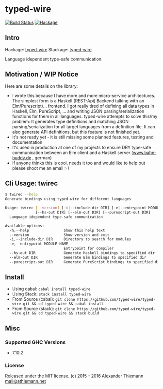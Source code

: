 typed-wire
=====

[![Build Status](https://travis-ci.org/typed-wire/typed-wire.svg)](https://travis-ci.org/typed-wire/typed-wire)
[![Hackage](https://img.shields.io/hackage/v/typed-wire.svg)](http://hackage.haskell.org/package/typed-wire)

## Intro

Hackage: [typed-wire](http://hackage.haskell.org/package/typed-wire)
Stackage: [typed-wire](https://www.stackage.org/package/typed-wire)

Language idependent type-safe communication

## Motivation / WIP Notice

Here are some details on the library:

* I wrote this because I have more and more micro-service architectures. The simplest form is a Haskell (REST-Api) Backend talking with an Elm/Purescript/... frontend. I got really tired of defining all data types in Haskell, Elm, PureScript, ... and writing JSON parsing/serialization functions for them in all languages. typed-wire attempts to solve this/my problem: It generates type definitions and matching JSON parsing/serialization for all target languages from a definition file. It can also generate API definitions, but this feature is not finished yet.
* It's not ready yet - it is still missing some planned features, testing and documentation
* It's used in production at one of my projects to ensure DRY type-safe communication between an Elm client and a Haskell server (www.bahn-buddy.de , german)
* If anyone thinks this is cool, needs it too and would like to help out please shoot me an email :-)

## Cli Usage: twirec

```sh
$ twirec --help
Generate bindings using typed-wire for different languages

Usage: twirec [--version] [-i|--include-dir DIR] [-e|--entrypoint MODULE-NAME]
              [--hs-out DIR] [--elm-out DIR] [--purescript-out DIR]
  Language idependent type-safe communication

Available options:
  -h,--help                Show this help text
  --version                Show version and exit
  -i,--include-dir DIR     Directory to search for modules
  -e,--entrypoint MODULE-NAME
                           Entrypoint for compiler
  --hs-out DIR             Generate Haskell bindings to specified dir
  --elm-out DIR            Generate Elm bindings to specified dir
  --purescript-out DIR     Generate PureScript bindings to specified dir

```

## Install

* Using cabal: `cabal install typed-wire`
* Using Stack: `stack install typed-wire`
* From Source (cabal): `git clone https://github.com/typed-wire/typed-wire.git && cd typed-wire && cabal install`
* From Source (stack): `git clone https://github.com/typed-wire/typed-wire.git && cd typed-wire && stack build`


## Misc

### Supported GHC Versions

* 7.10.2

### License

Released under the MIT license.
(c) 2015 - 2016 Alexander Thiemann <mail@athiemann.net>
